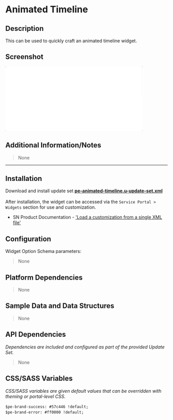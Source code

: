 # Animated Timeline

## Description

This can be used to quickly craft an animated timeline widget.

## Screenshot
![](../../images/pe-animated-timeline-1.gif)

## Additional Information/Notes
> None

---
## Installation
Download and install update set **[pe-animated-timeline.u-update-set.xml](https://github.com/platform-experience/serviceportal-widget-library/blob/master/timeline/pe-animated-timeline/pe-animated-timeline.u-update-set.xml)** <br/><br/>
After installation, the widget can be accessed via the `Service Portal > Widgets` section for use and customization.<br/>
* SN Product Documentation - ['Load a customization from a single XML file'](https://docs.servicenow.com/bundle/jakarta-application-development/page/build/system-update-sets/task/t_SaveAnUpdateSetAsAnXMLFile.html)

## Configuration
Widget Option Schema parameters:
> None

## Platform Dependencies
> None

## Sample Data and Data Structures
> None

## API Dependencies
<i>Dependencies are included and configured as part of the provided Update Set.</i>
> None

## CSS/SASS Variables
_CSS/SASS variables are given default values that can be overridden with theming or portal-level CSS._

`$pe-brand-success: #57c446 !default;`<br/>
`$pe-brand-error: #ff0000 !default;`<br/>